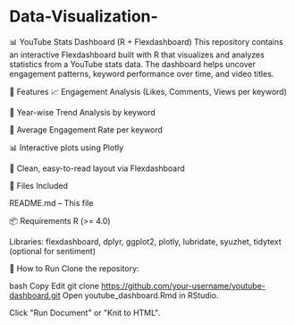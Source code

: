 # Data-Visualization-
📊 YouTube Stats Dashboard (R + Flexdashboard)
This repository contains an interactive Flexdashboard built with R that visualizes and analyzes statistics from a YouTube stats data. The dashboard helps uncover engagement patterns, keyword performance over time, and video titles.

🔧 Features
📈 Engagement Analysis (Likes, Comments, Views per keyword)

📅 Year-wise Trend Analysis by keyword

🎯 Average Engagement Rate per keyword

📊 Interactive plots using Plotly

📂 Clean, easy-to-read layout via Flexdashboard

📁 Files Included


README.md – This file

📦 Requirements
R (>= 4.0)

Libraries: flexdashboard, dplyr, ggplot2, plotly, lubridate, syuzhet, tidytext (optional for sentiment)

🚀 How to Run
Clone the repository:

bash
Copy
Edit
git clone https://github.com/your-username/youtube-dashboard.git
Open youtube_dashboard.Rmd in RStudio.

Click "Run Document" or "Knit to HTML".
